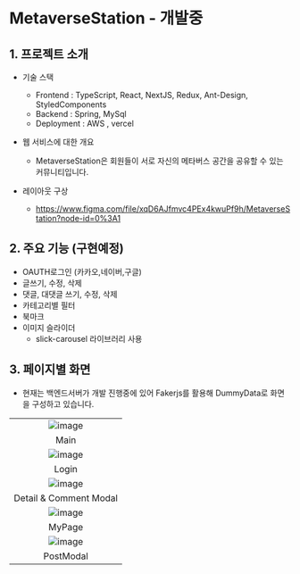 # MetaverseStation - 개발중 

## 1. 프로젝트 소개
- 기술 스택 
  - Frontend : TypeScript, React, NextJS, Redux, Ant-Design, StyledComponents
  - Backend : Spring, MySql
  - Deployment : AWS , vercel
 
- 웹 서비스에 대한 개요
  - MetaverseStation은 회원들이 서로 자신의 메타버스 공간을 공유할 수 있는 커뮤니티입니다.

- 레이아웃 구상
  - https://www.figma.com/file/xqD6AJfmvc4PEx4kwuPf9h/MetaverseStation?node-id=0%3A1


## 2. 주요 기능 (구현예정)
- OAUTH로그인 (카카오,네이버,구글)
- 글쓰기, 수정, 삭제 
- 댓글, 대댓글 쓰기, 수정, 삭제
- 카테고리별 필터
- 북마크
- 이미지 슬라이더
  - slick-carousel 라이브러리 사용

## 3. 페이지별 화면 
  - 현재는 백엔드서버가 개발 진행중에 있어 Fakerjs를 활용해 DummyData로 화면을 구성하고 있습니다.

| |
:------------------------------------------------------------------------------------------------------------------------------: |
| ![image](https://user-images.githubusercontent.com/86244477/159428727-d693ad0a-7eae-4f29-b8a6-fd286766442f.png)|
| Main |
| ![image](https://user-images.githubusercontent.com/86244477/159428776-426e70ff-3a88-499b-b66b-b81db045b363.png)|
| Login |
| ![image](https://user-images.githubusercontent.com/86244477/159428861-ddb4cc51-57cc-4a3e-b490-4092cb9e3323.png) |
| Detail & Comment Modal |
| ![image](https://user-images.githubusercontent.com/86244477/159428961-055516c7-fe59-4c16-a741-5e6b450fda06.png)|
| MyPage |
| ![image](https://user-images.githubusercontent.com/86244477/159429099-3ac31970-61c9-4601-8cbb-9a43bf694cf2.png) |
| PostModal |


